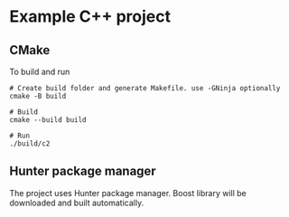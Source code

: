 # Example C++ project

## CMake

To build and run
```
# Create build folder and generate Makefile. use -GNinja optionally
cmake -B build

# Build
cmake --build build

# Run
./build/c2
```


## Hunter package manager
The project uses Hunter package manager. Boost library will be downloaded and built automatically.
